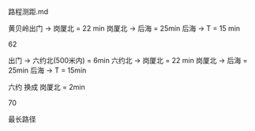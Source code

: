 路程测距.md

黄贝岭出门 -> 岗厦北  = 22 min
岗厦北 -> 后海 = 25min 
后海 -> T = 15 min

62


出门 -> 六约北(500米内) = 6min
六约北 -> 岗厦北  = 22 min
岗厦北 -> 后海 = 25min 
后海 -> T = 15min

六约 换成 岗厦北 = 2min

70


最长路径



